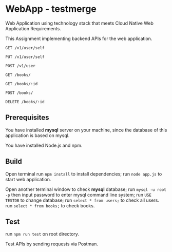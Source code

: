 # WebApp - testmerge
Web Application using technology stack that meets Cloud Native Web Application Requirements.

This Assignment implementing backend APIs for the web application.

`GET ​/v1​/user​/self`

`PUT ​/v1​/user​/self`

`POST ​/v1​/user​`

`GET /books/`

`GET /books/:id`

`POST /books/`

`DELETE /books/:id`

## Prerequisites
You have installed **mysql** server on your machine, since the database of this application is based on mysql.

You have installed Node.js and npm.

## Build
Open terminal
run `npm install` to install dependencies;
run `node app.js` to start web application.

Open another terminal window to check **mysql** database;
run `mysql -u root -p` then input password to enter mysql command line system;
run `USE TESTDB` to change database;
run `select * from users;` to check all users.
run `select * from books;` to check books.

## Test
run `npm run test` on root directory.

Test APIs by sending requests via Postman.
